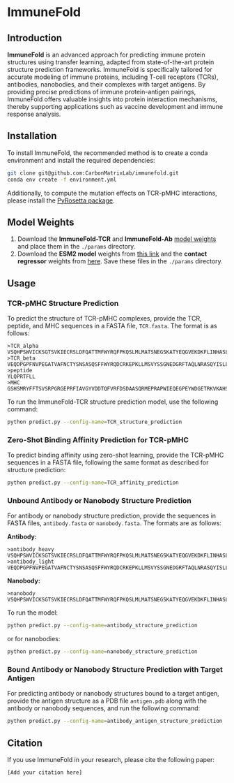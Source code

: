 # ImmuneFold

## Introduction
**ImmuneFold** is an advanced approach for predicting immune protein structures using transfer learning, adapted from state-of-the-art protein structure prediction frameworks. ImmuneFold is specifically tailored for accurate modeling of immune proteins, including T-cell receptors (TCRs), antibodies, nanobodies, and their complexes with target antigens. By providing precise predictions of immune protein-antigen pairings, ImmuneFold offers valuable insights into protein interaction mechanisms, thereby supporting applications such as vaccine development and immune response analysis.

## Installation
To install ImmuneFold, the recommended method is to create a conda environment and install the required dependencies:

```bash
git clone git@github.com:CarbonMatrixLab/immunefold.git 
conda env create -f environment.yml
```

Additionally, to compute the mutation effects on TCR-pMHC interactions, please install the [PyRosetta package](https://www.pyrosetta.org/downloads).

## Model Weights
1. Download the **ImmuneFold-TCR** and **ImmuneFold-Ab** [model weights](https://carbondesign.s3.amazonaws.com/params.tar) and place them in the `./params` directory.
2. Download the **ESM2 model** weights from [this link](https://dl.fbaipublicfiles.com/fair-esm/models/esm2_t33_650M_UR50D.pt) and the **contact regressor** weights from [here](https://dl.fbaipublicfiles.com/fair-esm/regression/esm2_t33_650M_UR50D-contact-regression.pt). Save these files in the `./params` directory.

## Usage

### TCR-pMHC Structure Prediction
To predict the structure of TCR-pMHC complexes, provide the TCR, peptide, and MHC sequences in a FASTA file, `TCR.fasta`. The format is as follows:

```
>TCR_alpha
VSQHPSWVICKSGTSVKIECRSLDFQATTMFWYRQFPKQSLMLMATSNEGSKATYEQGVEKDKFLINHASLTLSTLTVTSAHPEDSSFYICSVSRDRNTGELFFGEGSRLTVL
>TCR_beta
VEQDPGPFNVPEGATVAFNCTYSNSASQSFFWYRQDCRKEPKLLMSVYSSGNEDGRFTAQLNRASQYISLLIRDSKLSDSATYLCVVNEEDALIFGKGTTLSVSS
>peptide
YLQPRTFLL
>MHC
GSHSMRYFFTSVSRPGRGEPRFIAVGYVDDTQFVRFDSDAASQRMEPRAPWIEQEGPEYWDGETRKVKAHSQTHRVDLGTLRGYYNQSEAGSHTVQRMYGCDVGSDWRFLRGYHQYAYDGKDYIALKEDLRSWTAADMAAQTTKHKWEAAHVAEQLRAYLEGTCVEWLRRYLENGKETLQ
```

To run the ImmuneFold-TCR structure prediction model, use the following command:

```bash
python predict.py --config-name=TCR_structure_prediction
```

### Zero-Shot Binding Affinity Prediction for TCR-pMHC
To predict binding affinity using zero-shot learning, provide the TCR-pMHC sequences in a FASTA file, following the same format as described for structure prediction:

```bash
python predict.py --config-name=TCR_affinity_prediction
```

### Unbound Antibody or Nanobody Structure Prediction
For antibody or nanobody structure prediction, provide the sequences in FASTA files, `antibody.fasta` or `nanobody.fasta`. The formats are as follows:

**Antibody:**
```
>antibody_heavy
VSQHPSWVICKSGTSVKIECRSLDFQATTMFWYRQFPKQSLMLMATSNEGSKATYEQGVEKDKFLINHASLTLSTLTVTSAHPEDSSFYICSVSRDRNTGELFFGEGSRLTVL
>antibody_light
VEQDPGPFNVPEGATVAFNCTYSNSASQSFFWYRQDCRKEPKLLMSVYSSGNEDGRFTAQLNRASQYISLLIRDSKLSDSATYLCVVNEEDALIFGKGTTLSVSS
```

**Nanobody:**
```
>nanobody
VSQHPSWVICKSGTSVKIECRSLDFQATTMFWYRQFPKQSLMLMATSNEGSKATYEQGVEKDKFLINHASLTLSTLTVTSAHPEDSSFYICSVSRDRNTGELFFGEGSRLTVL
```

To run the model:

```bash
python predict.py --config-name=antibody_structure_prediction
```

or for nanobodies:

```bash
python predict.py --config-name=nanobody_structure_prediction
```

### Bound Antibody or Nanobody Structure Prediction with Target Antigen
For predicting antibody or nanobody structures bound to a target antigen, provide the antigen structure as a PDB file `antigen.pdb` along with the antibody or nanobody sequences, and run the following command:

```bash
python predict.py --config-name=antibody_antigen_structure_prediction
```

## Citation
If you use ImmuneFold in your research, please cite the following paper:

```
[Add your citation here]
```

